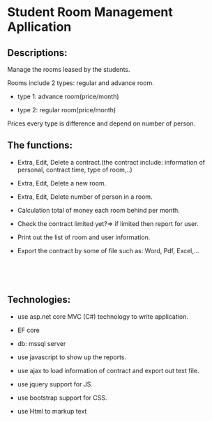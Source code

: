 # Student Room Management Apllication

## Descriptions:

Manage the rooms leased by the students.

Rooms include 2 types: regular and advance room.

- type 1: advance room(price/month)

- type 2: regular room(price/month)

Prices every type is difference and depend on number of person.

## The functions:

- Extra, Edit, Delete a contract.(the contract include: information of personal, contract time, type of room,..)

- Extra, Edit, Delete a new room. 

- Extra, Edit, Delete number of person in a room.

- Calculation total of money each room behind per month.

- Check the contract limited yet?=> if limited then report for user.

- Print out the list of room and user information.

- Export the contract by some of file such as: Word, Pdf, Excel,...

                    

                



## Technologies: 

- use asp.net core MVC (C#) technology to write application.

- EF core

- db: mssql server 

- use javascript to show up the reports.

- use ajax to load information of contract and export out text file.

- use jquery support for JS. 

- use bootstrap support for CSS.

- use Html to markup text
